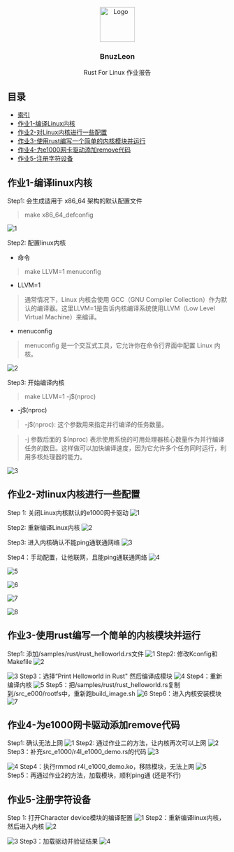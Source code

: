 <p align="center">
  <img src="imgs/bnuzleon.jpg" alt="Logo" width=80 height=80>
  <h3 align="center">BnuzLeon</h3>
  <p align="center">
    Rust For Linux 作业报告
  <br>
</p>


## 目录

- [索引](#目录)
- [作业1-编译Linux内核](#作业1-编译linux内核)
- [作业2-对Linux内核进行一些配置](#作业2-对linux内核进行一些配置)
- [作业3-使用rust编写一个简单的内核模块并运行](#作业3-使用rust编写一个简单的内核模块并运行)
- [作业4-为e1000网卡驱动添加remove代码](#作业4-为e1000网卡驱动添加remove代码)
- [作业5-注册字符设备](#作业5-注册字符设备)

## 作业1-编译linux内核

Step1: 会生成适用于 x86_64 架构的默认配置文件

> make x86_64_defconfig

![1](imgs\exercises_01\1.png)

Step2: 配置linux内核

- 命令

> make LLVM=1 menuconfig

- LLVM=1

> 通常情况下，Linux 内核会使用 GCC（GNU Compiler Collection）作为默认的编译器。这里LLVM=1是告诉内核编译系统使用LLVM（Low Level Virtual Machine）来编译。

- menuconfig

> menuconfig 是一个交互式工具，它允许你在命令行界面中配置 Linux 内核。

![2](imgs\exercises_01\2.png)

Step3: 开始编译内核

> make LLVM=1 -j$(nproc)

- -j$(nproc)

> -j$(nproc): 这个参数用来指定并行编译的任务数量。

> -j 参数后面的 $(nproc) 表示使用系统的可用处理器核心数量作为并行编译任务的数目。这样做可以加快编译速度，因为它允许多个任务同时运行，利用多核处理器的能力。

![3](imgs\exercises_01\3.png)



## 作业2-对linux内核进行一些配置

Step 1: 关闭Linux内核默认的e1000网卡驱动
![1](imgs\exercises_02\1.png)

Step2: 重新编译Linux内核
![2](imgs\exercises_02\2.png)

Step3: 进入内核确认不能ping通联通网络
![3](imgs\exercises_02\3.png)

Step4：手动配置，让他联网，且能ping通联通网络
![4](imgs\exercises_02\4.png)

![5](imgs\exercises_02\5.png)

![6](imgs\exercises_02\6.png)

![7](imgs\exercises_02\7.png)

![8](imgs\exercises_02\8.png)





## 作业3-使用rust编写一个简单的内核模块并运行
Step1: 添加/samples/rust/rust_helloworld.rs文件
![1](imgs\exercises_03\1.png)
Step2: 修改Kconfig和Makefile
![2](imgs\exercises_03\2.png)

![3](imgs\exercises_03\3.png)
Step3：选择“Print Helloworld in Rust" 然后编译成模块
![4](imgs\exercises_03\4.png)
Step4：重新编译内核
![5](imgs\exercises_03\5.png)
Step5：把/samples/rust/rust_helloworld.rs复制到/src_e000/rootfs中，重新跑build_image.sh
![6](imgs\exercises_03\6.png)
Step6：进入内核安装模块
![7](imgs\exercises_03\7.png)



## 作业4-为e1000网卡驱动添加remove代码
Step1: 确认无法上网
![1](imgs\exercises_04\1.png)
Step2: 通过作业二的方法，让内核再次可以上网
![2](imgs\exercises_04\2.png)
Step3：补充src_e1000/r4l_e1000_demo.rs的代码
![3](imgs\exercises_04\3.png)

![4](imgs\exercises_04\4.png)
Step4：执行rmmod r4l_e1000_demo.ko，移除模块，无法上网
![5](imgs\exercises_04\5.png)
Step5：再通过作业2的方法，加载模块，顺利ping通 (还是不行)





## 作业5-注册字符设备

Step 1: 打开Character device模块的编译配置
![1](imgs\exercises_05\1.png)
Step2：重新编译linux内核，然后进入内核
![2](imgs\exercises_05\2.png)

![3](imgs\exercises_05\3.png)
Step3：加载驱动并验证结果
![4](imgs\exercises_05\4.png)
